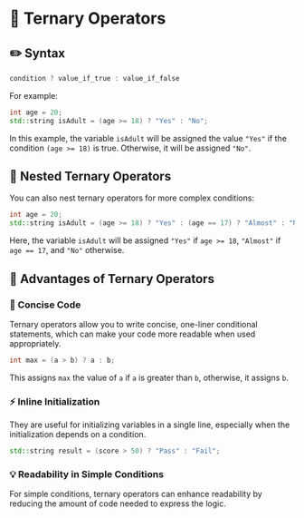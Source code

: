 
# 🔄 Ternary Operators

## ✏️ Syntax

```cpp
condition ? value_if_true : value_if_false
```

For example:

```cpp
int age = 20;
std::string isAdult = (age >= 18) ? "Yes" : "No";
```

In this example, the variable `isAdult` will be assigned the value `"Yes"` if the condition `(age >= 18)` is true. Otherwise, it will be assigned `"No"`.

## 🔀 Nested Ternary Operators

You can also nest ternary operators for more complex conditions:

```cpp
int age = 20;
std::string isAdult = (age >= 18) ? "Yes" : (age == 17) ? "Almost" : "No";
```

Here, the variable `isAdult` will be assigned `"Yes"` if `age >= 18`, `"Almost"` if `age == 17`, and `"No"` otherwise.

## 🚀 Advantages of Ternary Operators

### 🌟 Concise Code

Ternary operators allow you to write concise, one-liner conditional statements, which can make your code more readable when used appropriately.

```cpp
int max = (a > b) ? a : b;
```

This assigns `max` the value of `a` if `a` is greater than `b`, otherwise, it assigns `b`.

### ⚡ Inline Initialization

They are useful for initializing variables in a single line, especially when the initialization depends on a condition.

```cpp
std::string result = (score > 50) ? "Pass" : "Fail";
```

### 💡 Readability in Simple Conditions

For simple conditions, ternary operators can enhance readability by reducing the amount of code needed to express the logic.

